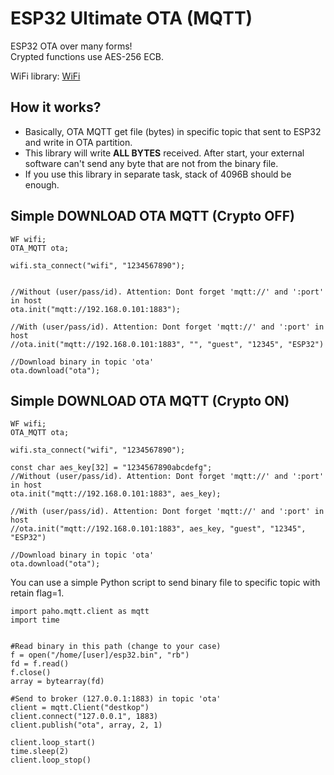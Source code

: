 # ESP32 Ultimate OTA (MQTT)
ESP32 OTA over many forms!\
Crypted functions use AES-256 ECB.

WiFi library: [WiFi](https://github.com/urbanze/esp32-wifi)



## How it works?
* Basically, OTA MQTT get file (bytes) in specific topic that sent to ESP32 and write in OTA partition.
* This library will write **ALL BYTES** received. After start, your external software can't send any byte that are not from the binary file.
* If you use this library in separate task, stack of 4096B should be enough.

## Simple DOWNLOAD OTA MQTT (Crypto OFF)
```
WF wifi;
OTA_MQTT ota;

wifi.sta_connect("wifi", "1234567890");


//Without (user/pass/id). Attention: Dont forget 'mqtt://' and ':port' in host
ota.init("mqtt://192.168.0.101:1883");

//With (user/pass/id). Attention: Dont forget 'mqtt://' and ':port' in host
//ota.init("mqtt://192.168.0.101:1883", "", "guest", "12345", "ESP32")

//Download binary in topic 'ota'
ota.download("ota");
```

## Simple DOWNLOAD OTA MQTT (Crypto ON)
```
WF wifi;
OTA_MQTT ota;

wifi.sta_connect("wifi", "1234567890");

const char aes_key[32] = "1234567890abcdefg";
//Without (user/pass/id). Attention: Dont forget 'mqtt://' and ':port' in host
ota.init("mqtt://192.168.0.101:1883", aes_key);

//With (user/pass/id). Attention: Dont forget 'mqtt://' and ':port' in host
//ota.init("mqtt://192.168.0.101:1883", aes_key, "guest", "12345", "ESP32")

//Download binary in topic 'ota'
ota.download("ota");
```

You can use a simple Python script to send binary file to specific topic with retain flag=1.
```
import paho.mqtt.client as mqtt
import time


#Read binary in this path (change to your case)
f = open("/home/[user]/esp32.bin", "rb")
fd = f.read()
f.close()
array = bytearray(fd)

#Send to broker (127.0.0.1:1883) in topic 'ota'
client = mqtt.Client("destkop")
client.connect("127.0.0.1", 1883)
client.publish("ota", array, 2, 1)

client.loop_start()
time.sleep(2)
client.loop_stop()
```